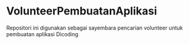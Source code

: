 # VolunteerPembuatanAplikasi
Repositori ini digunakan sebagai sayembara pencarian volunteer untuk pembuatan aplikasi Dicoding
